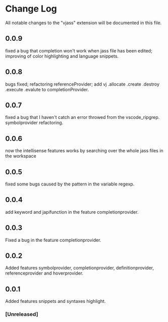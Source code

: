# Change Log

All notable changes to the "vjass" extension will be documented in this file.

## 0.0.9

fixed a bug that completion won't work when jass file has been edited;
improving of color highlighting and language snippets.

## 0.0.8

bugs fixed;
refactoring referenceProvider;
add vj .allocate .create .destroy .execute .evalute to completionProvider.

## 0.0.7

fixed a bug that I haven't catch an error throwed from the vscode_ripgrep.
symbolprovider refactoring.

## 0.0.6

now the intellisense features works by searching over the whole jass files in the workspace

## 0.0.5

fixed some bugs caused by the pattern in the variable regexp.

## 0.0.4

add keyword and japifunction in the feature completionprovider.

## 0.0.3

Fixed a bug in the feature completionprovider.

## 0.0.2

Added features symbolprovider, completionprovider, definitionprovider, referenceprovider and hoverprovider.

## 0.0.1

Added features snippets and syntaxes highlight.

### [Unreleased]
